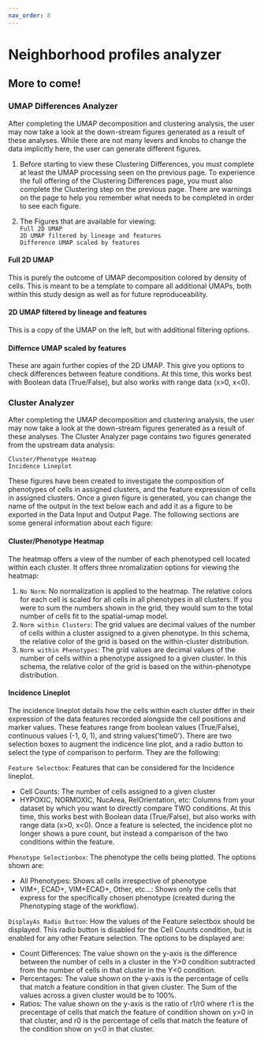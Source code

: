 ```yaml
---
nav_order: 8
---
```


# Neighborhood profiles analyzer

## More to come!

### UMAP Differences Analyzer
After completing the UMAP decomposition and clustering analysis, the user may now take a look at the down-stream figures generated as a result of these analyses. While there are not many levers and knobs to change the data implicitly here, the user can generate different figures.

1. Before starting to view these Clustering Differences, you must complete at least the UMAP processing seen on the previous page. To experience the full offering of the Clustering Differences page, you must also complete the Clustering step on the previous page. There are warnings on the page to help you remember what needs to be completed in order to see each figure.

2. The Figures that are available for viewing:  
`Full 2D UMAP`  
`2D UMAP filtered by lineage and features`  
`Difference UMAP scaled by features`  

#### Full 2D UMAP
This is purely the outcome of UMAP decomposition colored by density of cells. This is meant to be a template to compare all additional UMAPs, both within this study design as well as for future reproduceability. 

#### 2D UMAP filtered by lineage and features
This is a copy of the UMAP on the left, but with additional filtering options.

#### Differnce UMAP scaled by features
These are again further copies of the 2D UMAP. This give you options to check differences between feature conditions. At this time, this works best with Boolean data (True/False), but also works with range data (x>0, x<0). 

### Cluster Analyzer
After completing the UMAP decomposition and clustering analysis, the user may now take a look at the down-stream figures generated as a result of these analyses. The Cluster Analyzer page contains two figures generated from the upstream data analysis:

`Cluster/Phenotype Heatmap`  
`Incidence Lineplot`  

These figures have been created to investigate the composition of phenotypes of cells in assigned clusters, and the feature expression of cells in assigned clusters. Once a given figure is generated, you can change the name of the output in the text below each and add it as a figure to be exported in the Data Input and Output Page. The following sections are some general information about each figure:

#### Cluster/Phenotype Heatmap
The heatmap offers a view of the number of each phenotyped cell located within each cluster. It offers three nromalization options for viewing the heatmap:

1. `No Norm`: No normalization is applied to the heatmap. The relative colors for each cell is scaled for all cells in all phenotypes in all clusters. If you were to sum the numbers shown in the grid, they would sum to the total number of cells fit to the spatial-umap model.
2. `Norm within Clusters`: The grid values are decimal values of the number of cells within a cluster assigned to a given phenotype. In this schema, the relative color of the grid is based on the within-cluster distribution.
3. `Norm within Phenotypes`: The grid values are decimal values of the number of cells within a phenotype assigned to a given cluster. In this schema, the relative color of the grid is based on the within-phenotype distribution. 

#### Incidence Lineplot
The incidence lineplot details how the cells within each cluster differ in their expression of the data features recorded alongside the cell positions and marker values. These features range from boolean values (True/False), continuous values (-1, 0, 1), and string values('time0'). There are two selection boxes to augment the indicence line plot, and a radio button to select the type of comparison to perform. They are the following:

`Feature Selectbox`: Features that can be considered for the Incidence lineplot.

* Cell Counts: The number of cells assigned to a given cluster
* HYPOXIC, NORMOXIC, NucArea, RelOrientation, etc: Columns from your dataset by which you want to directly compare TWO conditions. At this time, this works best with Boolean data (True/False), but also works with range data (x>0, x<0). Once a feature is selected, the incidence plot no longer shows a pure count, but instead a comparison of the two conditions within the feature.

`Phenotype Selectionbox`: The phenotype the cells being plotted. The options shown are:

* All Phenotypes: Shows all cells irrespective of phenotype
* VIM+, ECAD+, VIM+ECAD+, Other, etc...: Shows only the cells that express for the specifically chosen phenotype (created during the Phenotyping stage of the workflow).

`DisplayAs Radio Button`: How the values of the Feature selectbox should be displayed. This radio button is disabled for the Cell Counts condition, but is enabled for any other Feature selection. The options to be displayed are:

* Count Differences: The value shown on the y-axis is the difference between the number of cells in a cluster in the Y>0 condition subtracted from the number of cells in that cluster in the Y<0 condition.
* Percentages: The value shown on the y-axis is the percentage of cells that match a feature condition in that given cluster. The Sum of the values across a given cluster would be to 100%.
* Ratios: The value shown on the y-axis is the ratio of r1/r0 where r1 is the precentage of cells that match the feature of condition shown on y>0 in that cluster, and r0 is the percentage of cells that match the feature of the condition show on y<0 in that cluster.